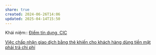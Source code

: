 ```yaml
---
share: true
created: 2024-06-26T14:06
updated: 2025-04-14T15:50
---
```

Khái niệm:: [Điểm tín dụng, CIC](../../../../%CE%9E%20Kh%C3%A1i%20ni%E1%BB%87m/%C4%90i%E1%BB%83m%20t%C3%ADn%20d%E1%BB%A5ng,%20CIC.md)

[Việc chấp nhận giao dịch bằng thẻ khiến cho khách hàng dùng tiền mặt phải trả chi phí](./Vi%E1%BB%87c%20ch%E1%BA%A5p%20nh%E1%BA%ADn%20giao%20d%E1%BB%8Bch%20b%E1%BA%B1ng%20th%E1%BA%BB%20khi%E1%BA%BFn%20cho%20kh%C3%A1ch%20h%C3%A0ng%20d%C3%B9ng%20ti%E1%BB%81n%20m%E1%BA%B7t%20ph%E1%BA%A3i%20tr%E1%BA%A3%20chi%20ph%C3%AD.md)

